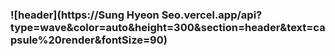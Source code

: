 ### ![header](https://Sung Hyeon Seo.vercel.app/api?type=wave&color=auto&height=300&section=header&text=capsule%20render&fontSize=90)
<!--
**Hyeonseo071/Hyeonseo071** is a ✨ _special_ ✨ repository because its `README.md` (this file) appears on your GitHub profile.

Here are some ideas to get you started:

- 🔭 I’m currently working on ...
- 🌱 I’m currently learning ...
- 👯 I’m looking to collaborate on ...
- 🤔 I’m looking for help with ...
- 💬 Ask me about ...
- 📫 How to reach me: ...
- 😄 Pronouns: ...
- ⚡ Fun fact: ...
-->
